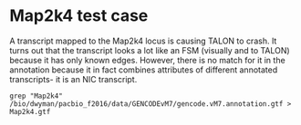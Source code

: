 # Map2k4 test case
A transcript mapped to the Map2k4 locus is causing TALON to crash. It turns out that the transcript looks a lot like an FSM (visually and to TALON) because it has only known edges. However, there is no match for it in the annotation because it in fact combines attributes of different annotated transcripts- it is an NIC transcript.

```
grep "Map2k4" /bio/dwyman/pacbio_f2016/data/GENCODEvM7/gencode.vM7.annotation.gtf > Map2k4.gtf
```
